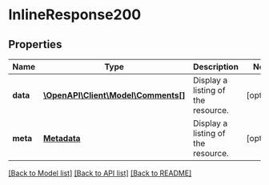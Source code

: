 # InlineResponse200

## Properties
Name | Type | Description | Notes
------------ | ------------- | ------------- | -------------
**data** | [**\OpenAPI\Client\Model\Comments[]**](Comments.md) | Display a listing of the resource. | [optional] 
**meta** | [**Metadata**](.md) | Display a listing of the resource. | [optional] 

[[Back to Model list]](../README.md#documentation-for-models) [[Back to API list]](../README.md#documentation-for-api-endpoints) [[Back to README]](../README.md)


